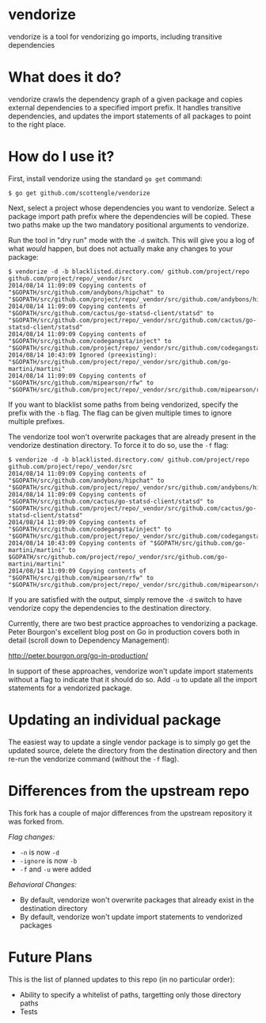 vendorize
=========

vendorize is a tool for vendorizing go imports, including transitive dependencies

What does it do?
================
vendorize crawls the dependency graph of a given package and copies external dependencies
to a specified import prefix. It handles transitive dependencies, and updates the import
statements of all packages to point to the right place.

How do I use it?
================

First, install vendorize using the standard `go get` command:

    $ go get github.com/scottengle/vendorize

Next, select a project whose dependencies you want to vendorize.
Select a package import path prefix where the dependencies will be copied.
These two paths make up the two mandatory positional arguments to vendorize.

Run the tool in "dry run" mode with the `-d` switch. This will give you a log of what *would*
happen, but does not actually make any changes to your package:

	$ vendorize -d -b blacklisted.directory.com/ github.com/project/repo github.com/project/repo/_vendor/src
	2014/08/14 11:09:09 Copying contents of "$GOPATH/src/github.com/andybons/hipchat" to "$GOPATH/src/github.com/project/repo/_vendor/src/github.com/andybons/hipchat"
	2014/08/14 11:09:09 Copying contents of "$GOPATH/src/github.com/cactus/go-statsd-client/statsd" to "$GOPATH/src/github.com/project/repo/_vendor/src/github.com/cactus/go-statsd-client/statsd"
	2014/08/14 11:09:09 Copying contents of "$GOPATH/src/github.com/codegangsta/inject" to "$GOPATH/src/github.com/project/repo/_vendor/src/github.com/codegangsta/inject"
	2014/08/14 10:43:09 Ignored (preexisting): "$GOPATH/src/github.com/project/repo/_vendor/src/github.com/go-martini/martini"
	2014/08/14 11:09:09 Copying contents of "$GOPATH/src/github.com/mipearson/rfw" to "$GOPATH/src/github.com/project/repo/_vendor/src/github.com/mipearson/rfw"

If you want to blacklist some paths from being vendorized, specify the prefix
with the `-b` flag. The flag can be given multiple times to ignore multiple
prefixes.

The vendorize tool won't overwrite packages that are already present in the vendorize
destination directory. To force it to do so, use the `-f` flag:

	$ vendorize -d -b blacklisted.directory.com/ github.com/project/repo github.com/project/repo/_vendor/src
	2014/08/14 11:09:09 Copying contents of "$GOPATH/src/github.com/andybons/hipchat" to "$GOPATH/src/github.com/project/repo/_vendor/src/github.com/andybons/hipchat"
	2014/08/14 11:09:09 Copying contents of "$GOPATH/src/github.com/cactus/go-statsd-client/statsd" to "$GOPATH/src/github.com/project/repo/_vendor/src/github.com/cactus/go-statsd-client/statsd"
	2014/08/14 11:09:09 Copying contents of "$GOPATH/src/github.com/codegangsta/inject" to "$GOPATH/src/github.com/project/repo/_vendor/src/github.com/codegangsta/inject"
	2014/08/14 10:43:09 Copying contents of "$GOPATH/src/github.com/go-martini/martini" to $GOPATH/src/github.com/project/repo/_vendor/src/github.com/go-martini/martini"
	2014/08/14 11:09:09 Copying contents of "$GOPATH/src/github.com/mipearson/rfw" to "$GOPATH/src/github.com/project/repo/_vendor/src/github.com/mipearson/rfw"

If you are satisfied with the output, simply remove the `-d` switch to have vendorize
copy the dependencies to the destination directory.

Currently, there are two best practice approaches to vendorizing 
a package. Peter Bourgon's excellent blog post on Go in production
covers both in detail (scroll down to Dependency Management):

http://peter.bourgon.org/go-in-production/

In support of these approaches, vendorize won't update import statements
without a flag to indicate that it should do so. Add `-u` to update
all the import statements for a vendorized package.

Updating an individual package
==============================

The easiest way to update a single vendor package is to simply
go get the updated source, delete the directory from the
destination directory and then re-run the vendorize command
(without the `-f` flag).

Differences from the upstream repo
==================================

This fork has a couple of major differences from the upstream repository
it was forked from.

*Flag changes:*

- `-n` is now `-d`
- `-ignore` is now `-b`
- `-f` and `-u` were added

*Behavioral Changes:*

- By default, vendorize won't overwrite packages that already exist in the destination directory
- By default, vendorize won't update import statements to vendorized packages

Future Plans
============

This is the list of planned updates to this repo (in no particular order):

- Ability to specify a whitelist of paths, targetting only those directory paths
- Tests
